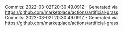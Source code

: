 Commits: 2022-03-02T20:30:49.091Z - Generated via https://github.com/marketplace/actions/artificial-grass
<br>
Commits: 2022-03-02T20:30:49.091Z - Generated via https://github.com/marketplace/actions/artificial-grass
<br>
